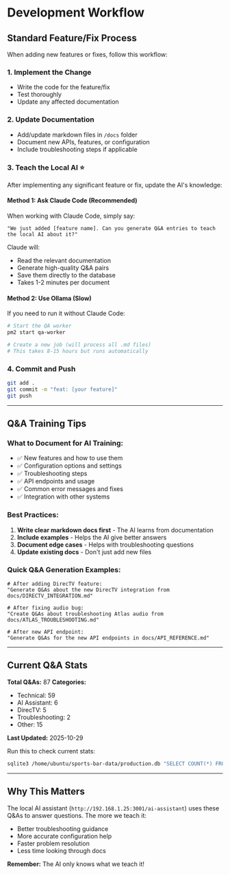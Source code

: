 # Development Workflow

## Standard Feature/Fix Process

When adding new features or fixes, follow this workflow:

### 1. Implement the Change
- Write the code for the feature/fix
- Test thoroughly
- Update any affected documentation

### 2. Update Documentation
- Add/update markdown files in `/docs` folder
- Document new APIs, features, or configuration
- Include troubleshooting steps if applicable

### 3. **Teach the Local AI** ⭐
After implementing any significant feature or fix, update the AI's knowledge:

#### Method 1: Ask Claude Code (Recommended)
When working with Claude Code, simply say:
```
"We just added [feature name]. Can you generate Q&A entries to teach the local AI about it?"
```

Claude will:
- Read the relevant documentation
- Generate high-quality Q&A pairs
- Save them directly to the database
- Takes 1-2 minutes per document

#### Method 2: Use Ollama (Slow)
If you need to run it without Claude Code:
```bash
# Start the QA worker
pm2 start qa-worker

# Create a new job (will process all .md files)
# This takes 8-15 hours but runs automatically
```

### 4. Commit and Push
```bash
git add .
git commit -m "feat: [your feature]"
git push
```

---

## Q&A Training Tips

### What to Document for AI Training:
- ✅ New features and how to use them
- ✅ Configuration options and settings
- ✅ Troubleshooting steps
- ✅ API endpoints and usage
- ✅ Common error messages and fixes
- ✅ Integration with other systems

### Best Practices:
1. **Write clear markdown docs first** - The AI learns from documentation
2. **Include examples** - Helps the AI give better answers
3. **Document edge cases** - Helps with troubleshooting questions
4. **Update existing docs** - Don't just add new files

### Quick Q&A Generation Examples:
```
# After adding DirecTV feature:
"Generate Q&As about the new DirecTV integration from docs/DIRECTV_INTEGRATION.md"

# After fixing audio bug:
"Create Q&As about troubleshooting Atlas audio from docs/ATLAS_TROUBLESHOOTING.md"

# After new API endpoint:
"Generate Q&As for the new API endpoints in docs/API_REFERENCE.md"
```

---

## Current Q&A Stats

**Total Q&As:** 87
**Categories:**
- Technical: 59
- AI Assistant: 6
- DirecTV: 5
- Troubleshooting: 2
- Other: 15

**Last Updated:** 2025-10-29

Run this to check current stats:
```bash
sqlite3 /home/ubuntu/sports-bar-data/production.db "SELECT COUNT(*) FROM QAEntry"
```

---

## Why This Matters

The local AI assistant (`http://192.168.1.25:3001/ai-assistant`) uses these Q&As to answer questions. The more we teach it:
- Better troubleshooting guidance
- More accurate configuration help
- Faster problem resolution
- Less time looking through docs

**Remember:** The AI only knows what we teach it!
